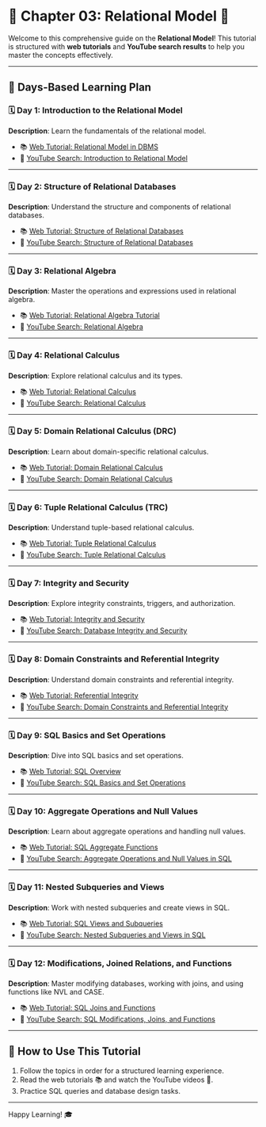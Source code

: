 # 📘 Chapter 03: Relational Model 🌟

Welcome to this comprehensive guide on the **Relational Model**! This tutorial is structured with **web tutorials** and **YouTube search results** to help you master the concepts effectively.

---

## 📆 Days-Based Learning Plan

### 🗓️ Day 1: Introduction to the Relational Model
**Description**: Learn the fundamentals of the relational model.
- 📚 [Web Tutorial: Relational Model in DBMS](https://www.geeksforgeeks.org/relational-model-in-dbms/)
- 🎥 [YouTube Search: Introduction to Relational Model](https://www.youtube.com/results?search_query=Introduction+to+Relational+Model)

---

### 🗓️ Day 2: Structure of Relational Databases
**Description**: Understand the structure and components of relational databases.
- 📚 [Web Tutorial: Structure of Relational Databases](https://www.geeksforgeeks.org/introduction-of-dbms-relational-model/)
- 🎥 [YouTube Search: Structure of Relational Databases](https://www.youtube.com/results?search_query=Structure+of+Relational+Databases)

---

### 🗓️ Day 3: Relational Algebra
**Description**: Master the operations and expressions used in relational algebra.
- 📚 [Web Tutorial: Relational Algebra Tutorial](https://www.tutorialspoint.com/dbms/relational_algebra.htm)
- 🎥 [YouTube Search: Relational Algebra](https://www.youtube.com/results?search_query=Relational+Algebra)

---

### 🗓️ Day 4: Relational Calculus
**Description**: Explore relational calculus and its types.
- 📚 [Web Tutorial: Relational Calculus](https://www.studytonight.com/dbms/relational-calculus)
- 🎥 [YouTube Search: Relational Calculus](https://www.youtube.com/results?search_query=Relational+Calculus)

---

### 🗓️ Day 5: Domain Relational Calculus (DRC)
**Description**: Learn about domain-specific relational calculus.
- 📚 [Web Tutorial: Domain Relational Calculus](https://www.geeksforgeeks.org/domain-relational-calculus/)
- 🎥 [YouTube Search: Domain Relational Calculus](https://www.youtube.com/results?search_query=Domain+Relational+Calculus)

---

### 🗓️ Day 6: Tuple Relational Calculus (TRC)
**Description**: Understand tuple-based relational calculus.
- 📚 [Web Tutorial: Tuple Relational Calculus](https://www.tutorialspoint.com/tuple-relational-calculus)
- 🎥 [YouTube Search: Tuple Relational Calculus](https://www.youtube.com/results?search_query=Tuple+Relational+Calculus)

---

### 🗓️ Day 7: Integrity and Security
**Description**: Explore integrity constraints, triggers, and authorization.
- 📚 [Web Tutorial: Integrity and Security](https://www.javatpoint.com/dbms-integrity)
- 🎥 [YouTube Search: Database Integrity and Security](https://www.youtube.com/results?search_query=Database+Integrity+and+Security)

---

### 🗓️ Day 8: Domain Constraints and Referential Integrity
**Description**: Understand domain constraints and referential integrity.
- 📚 [Web Tutorial: Referential Integrity](https://www.geeksforgeeks.org/dbms-referential-integrity/)
- 🎥 [YouTube Search: Domain Constraints and Referential Integrity](https://www.youtube.com/results?search_query=Domain+Constraints+and+Referential+Integrity)

---

### 🗓️ Day 9: SQL Basics and Set Operations
**Description**: Dive into SQL basics and set operations.
- 📚 [Web Tutorial: SQL Overview](https://www.w3schools.com/sql/sql_intro.asp)
- 🎥 [YouTube Search: SQL Basics and Set Operations](https://www.youtube.com/results?search_query=SQL+Basics+and+Set+Operations)

---

### 🗓️ Day 10: Aggregate Operations and Null Values
**Description**: Learn about aggregate operations and handling null values.
- 📚 [Web Tutorial: SQL Aggregate Functions](https://www.tutorialspoint.com/sql/sql-functions.htm)
- 🎥 [YouTube Search: Aggregate Operations and Null Values in SQL](https://www.youtube.com/results?search_query=Aggregate+Operations+and+Null+Values+in+SQL)

---

### 🗓️ Day 11: Nested Subqueries and Views
**Description**: Work with nested subqueries and create views in SQL.
- 📚 [Web Tutorial: SQL Views and Subqueries](https://www.javatpoint.com/sql-views)
- 🎥 [YouTube Search: Nested Subqueries and Views in SQL](https://www.youtube.com/results?search_query=Nested+Subqueries+and+Views+in+SQL)

---

### 🗓️ Day 12: Modifications, Joined Relations, and Functions
**Description**: Master modifying databases, working with joins, and using functions like NVL and CASE.
- 📚 [Web Tutorial: SQL Joins and Functions](https://www.w3schools.com/sql/sql_join.asp)
- 🎥 [YouTube Search: SQL Modifications, Joins, and Functions](https://www.youtube.com/results?search_query=SQL+Modifications+Joins+and+Functions)

---

## 🌟 How to Use This Tutorial

1. Follow the topics in order for a structured learning experience.
2. Read the web tutorials 📚 and watch the YouTube videos 🎥.
3. Practice SQL queries and database design tasks.

---

Happy Learning! 🎓

